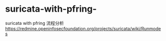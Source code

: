 # suricata-with-pfring-
suricata with pfring 流程分析
https://redmine.openinfosecfoundation.org/projects/suricata/wiki/Runmodes
